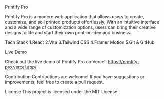 Printify Pro

Printify Pro is a modern web application that allows users to create, customize, and sell printed products effortlessly. With an intuitive interface and a wide range of customization options, users can bring their creative designs to life and start their own print-on-demand business.


Tech Stack
1.React
2.Vite
3.Tailwind CSS
4.Framer Motion
5.Git & GitHub

Live Demo

Check out the live demo of Printify Pro on Vercel: https://printify-pro.vercel.app/

Contribution
Contributions are welcome! If you have suggestions or improvements, feel free to create a pull request.

License
This project is licensed under the MIT License.

